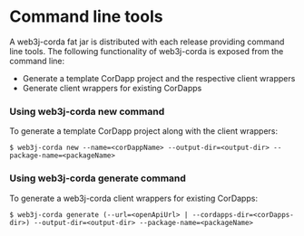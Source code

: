 Command line tools
==================

A web3j-corda fat jar is distributed with each release providing command line tools. 
The following functionality of web3j-corda is exposed from the command line:

* Generate a template CorDapp project and the respective client wrappers
* Generate client wrappers for existing CorDapps

### Using web3j-corda new command

To generate a template CorDapp project along with the client wrappers: 

```
$ web3j-corda new --name=<corDappName> --output-dir=<output-dir> --package-name=<packageName>
```

### Using web3j-corda generate command

To generate a web3j-corda client wrappers for existing CorDapps: 

```
$ web3j-corda generate (--url=<openApiUrl> | --cordapps-dir=<corDapps-dir>) --output-dir=<output-dir> --package-name=<packageName>
```
